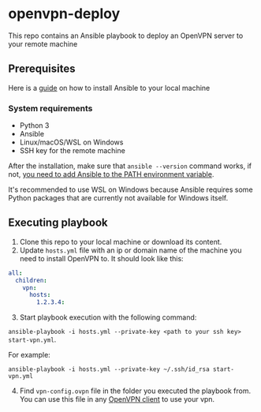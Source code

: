 # openvpn-deploy

This repo contains an Ansible playbook to deploy an OpenVPN server to your remote machine

## Prerequisites

Here is a [guide](https://docs.ansible.com/ansible/latest/installation_guide/intro_installation.html) on how to install Ansible to your local machine

### System requirements
* Python 3
* Ansible
* Linux/macOS/WSL on Windows
* SSH key for the remote machine

After the installation, make sure that `ansible --version` command works, if not, [you need to add Ansible to the PATH environment variable](https://stackoverflow.com/questions/45821068/why-cant-i-find-ansible-when-i-install-it-using-setup-py).

It's recommended to use WSL on Windows because Ansible requires some Python packages that are currently not available for Windows itself.

## Executing playbook

1. Clone this repo to your local machine or download its content.
2. Update `hosts.yml` file with an ip or domain name of the machine you need to install OpenVPN to. It should look like this:
```yaml
all:
  children:
    vpn:
      hosts:
        1.2.3.4:
```
3. Start playbook execution with the following command:

`ansible-playbook -i hosts.yml --private-key <path to your ssh key> start-vpn.yml`.

For example:

`ansible-playbook -i hosts.yml --private-key ~/.ssh/id_rsa start-vpn.yml`

4. Find `vpn-config.ovpn` file in the folder you executed the playbook from. You can use this file in any [OpenVPN client](https://openvpn.net/vpn-client/) to use your vpn. 
